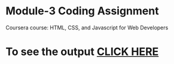 # Module-3 Coding Assignment

Coursera course: HTML, CSS, and Javascript for Web Developers

# To see the output [CLICK HERE](https://dharmik111.github.io/Coursera-Test/site/module_5_solution/index.html)
